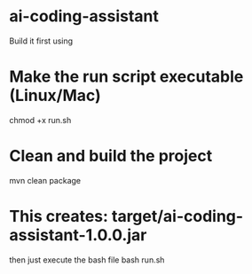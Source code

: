 # ai-coding-assistant

Build it first using

# Make the run script executable (Linux/Mac)

chmod +x run.sh

# Clean and build the project

mvn clean package

# This creates: target/ai-coding-assistant-1.0.0.jar

then just execute the bash file
bash run.sh

